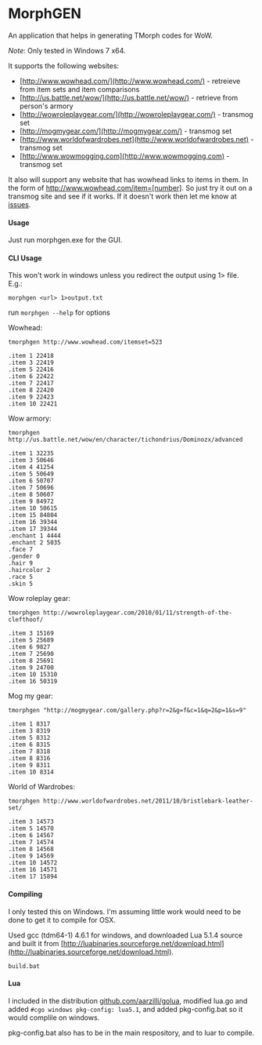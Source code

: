 MorphGEN
=========

An application that helps in generating TMorph codes for WoW.

*Note*: Only tested in Windows 7 x64.

It supports the following websites:
  
  + [http://www.wowhead.com/](http://www.wowhead.com/) - retreieve from item sets and item comparisons
  + [http://us.battle.net/wow/](http://us.battle.net/wow/) - retrieve from person's armory
  + [http://wowroleplaygear.com/](http://wowroleplaygear.com/) - transmog set
  + [http://mogmygear.com/](http://mogmygear.com/) - transmog set
  + [http://www.worldofwardrobes.net](http://www.worldofwardrobes.net) - transmog set
  + [http://www.wowmogging.com](http://www.wowmogging.com) - transmog set

It also will support any website that has wowhead links to items in them. In the form of http://www.wowhead.com/item=[number]. So just try it out on a transmog site and see if it works. If it doesn't work then let me know at [issues](https://github.com/kdar/morphgen/issues).

#### Usage

Just run morphgen.exe for the GUI.

#### CLI Usage

This won't work in windows unless you redirect the output using 1> file. E.g.: 

    morphgen <url> 1>output.txt

run `morphgen --help` for options

Wowhead:

    tmorphgen http://www.wowhead.com/itemset=523

    .item 1 22418
    .item 3 22419
    .item 5 22416
    .item 6 22422
    .item 7 22417
    .item 8 22420
    .item 9 22423
    .item 10 22421

Wow armory:

    tmorphgen http://us.battle.net/wow/en/character/tichondrius/Dominozx/advanced

    .item 1 32235
    .item 3 50646
    .item 4 41254
    .item 5 50649
    .item 6 50707
    .item 7 50696
    .item 8 50607
    .item 9 84972
    .item 10 50615
    .item 15 84804
    .item 16 39344
    .item 17 39344
    .enchant 1 4444
    .enchant 2 5035
    .face 7
    .gender 0
    .hair 9
    .haircolor 2
    .race 5
    .skin 5

Wow roleplay gear:

    tmorphgen http://wowroleplaygear.com/2010/01/11/strength-of-the-clefthoof/

    .item 3 15169
    .item 5 25689
    .item 6 9827
    .item 7 25690
    .item 8 25691
    .item 9 24700
    .item 10 15310
    .item 16 50319

Mog my gear:

    tmorphgen "http://mogmygear.com/gallery.php?r=2&g=f&c=1&q=2&p=1&s=9"

    .item 1 8317
    .item 3 8319
    .item 5 8312
    .item 6 8315
    .item 7 8318
    .item 8 8316
    .item 9 8311
    .item 10 8314

World of Wardrobes:

    tmorphgen http://www.worldofwardrobes.net/2011/10/bristlebark-leather-set/

    .item 3 14573
    .item 5 14570
    .item 6 14567
    .item 7 14574
    .item 8 14568
    .item 9 14569
    .item 10 14572
    .item 16 14571
    .item 17 15894



#### Compiling

I only tested this on Windows. I'm assuming little work would need to be done to get it to compile for OSX.

Used gcc (tdm64-1) 4.6.1 for windows, and downloaded Lua 5.1.4 source and built it from [http://luabinaries.sourceforge.net/download.html](http://luabinaries.sourceforge.net/download.html).

    build.bat

#### Lua

I included in the distribution [github.com/aarzilli/golua](github.com/aarzilli/golua), modified lua.go and added `#cgo windows pkg-config: lua5.1`, and added pkg-config.bat so it would complile on windows.

pkg-config.bat also has to be in the main respository, and to luar to compile.

